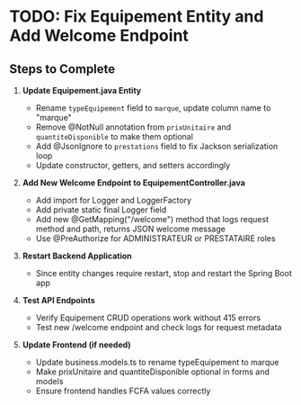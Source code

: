 # TODO: Fix Equipement Entity and Add Welcome Endpoint

## Steps to Complete

1. **Update Equipement.java Entity**
   - Rename `typeEquipement` field to `marque`, update column name to "marque"
   - Remove @NotNull annotation from `prixUnitaire` and `quantiteDisponible` to make them optional
   - Add @JsonIgnore to `prestations` field to fix Jackson serialization loop
   - Update constructor, getters, and setters accordingly

2. **Add New Welcome Endpoint to EquipementController.java**
   - Add import for Logger and LoggerFactory
   - Add private static final Logger field
   - Add new @GetMapping("/welcome") method that logs request method and path, returns JSON welcome message
   - Use @PreAuthorize for ADMINISTRATEUR or PRESTATAIRE roles

3. **Restart Backend Application**
   - Since entity changes require restart, stop and restart the Spring Boot app

4. **Test API Endpoints**
   - Verify Equipement CRUD operations work without 415 errors
   - Test new /welcome endpoint and check logs for request metadata

5. **Update Frontend (if needed)**
   - Update business.models.ts to rename typeEquipement to marque
   - Make prixUnitaire and quantiteDisponible optional in forms and models
   - Ensure frontend handles FCFA values correctly

